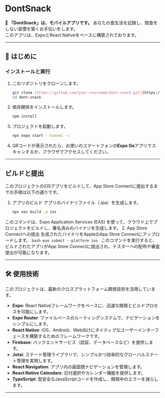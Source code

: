 # DontSnack

🍭 **「DontSnack」は、モバイルアプリです。** あなたの食生活を記録し、間食をしない習慣を築くお手伝いをします。\
このアプリは、ExpoとReact Nativeをベースに構築されております。

---

## 🚀 はじめに

### インストールと実行

1.  このリポジトリをクローンします。
    ```bash
    git clone [https://github.com/your-username/dont-snack.git](https://github.com/your-username/dont-snack.git)
    cd dont-snack
    ```
2.  依存関係をインストールします。
    ```bash
    npm install
    ```
3.  プロジェクトを起動します。
    ```bash
    npx expo start --tunnel -c
    ```
4.  QRコードが表示されたら、お使いのスマートフォンの**Expo Go**アプリでスキャンするか、ブラウザでアクセスしてください。

---

## ビルドと提出
このプロジェクトのiOSアプリをビルドして、App Store Connectに提出するまでの手順は以下の通りです。

1.  アプリのビルド
アプリのバイナリファイル（.ipa）を生成します。
    ```bash
    npx eas build -p ios
    ```
このコマンドは、Expo Application Services (EAS) を使って、クラウド上でプロジェクトをビルドし、署名済みのバイナリを生成します。
2.  App Store Connectへの提出
生成されたバイナリをAppleのApp Store Connectにアップロードします。
    ```bash
    eas submit --platform ios
    ```
このコマンドを実行すると、ビルドされたアプリがApp Store Connectに提出され、テスターへの配布や審査提出が可能になります。

---

## 🛠️ 使用技術

このプロジェクトは、最新のクロスプラットフォーム開発技術を活用しています。

* **Expo**: React Nativeフレームワークをベースに、迅速な開発とビルドプロセスを可能にします。
* **Expo Router**: ファイルベースのルーティングシステムで、ナビゲーションをシンプルにします。
* **React Native**: iOS、Android、Web向けにネイティブなユーザーインターフェースを構築するためのフレームワークです。
* **Firebase**: バックエンドサービス（認証、データベースなど）を提供します。
* **Jotai**: ステート管理ライブラリで、シンプルかつ効率的なグローバルステート管理を実現します。
* **React Navigation**: アプリ内の画面間ナビゲーションを管理します。
* **React Native Calendars**: 日付選択やカレンダー機能を提供します。
* **TypeScript**: 型安全なJavaScriptコードを作成し、開発中のエラーを減らします。

---
